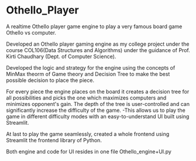 # Othello_Player
A realtime Othello player game engine to play a very famous board game Othello vs computer.

Developed an Othello player gaming engine as my college project under the course COL106(Data Structures and Algorithms) under the guidance of Prof. Kirti Chaudhary (Dept. of Computer Science).

Developed the logic and strategy for the engine using the concepts of MinMax theorm of Game theory and Decision Tree to make the best possible decision to place the piece.

For every piece the engine places on the board it creates a decision tree for all possibilities and picks the one which maximizes computers and minimizes opponent's gain. The depth of the tree is user-controlled and can significantly increase the difficulty of the game. -This allows us to play the game in different difficulty modes with an easy-to-understand UI built using Streamlit.

At last to play the game seamlessly, created a whole frontend using Streamlit the frontend library of Python.

Both engine and code for UI resides in one file Othello_engine+UI.py
